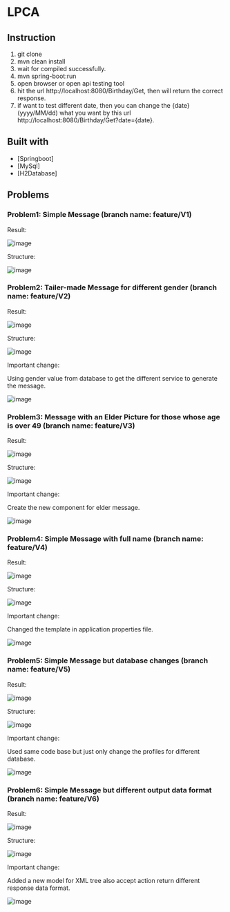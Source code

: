 # LPCA

## Instruction

1. git clone
2. mvn clean install
3. wait for compiled successfully.
4. mvn spring-boot:run
5. open browser or open api testing tool
6. hit the url http://localhost:8080/Birthday/Get, then will return the correct response.
7. if want to test different date, then you can change the {date}(yyyy/MM/dd) what you want by this url http://localhost:8080/Birthday/Get?date={date}.


## Built with

- [Springboot]
- [MySql]
- [H2Database]

## Problems

### Problem1: Simple Message (branch name: feature/V1)

Result: 

![image](https://github.com/billws/lpca/blob/main/images/V1-1.png?raw=true)

Structure:

![image](https://github.com/billws/lpca/blob/main/images/V1-2.png?raw=true)


### Problem2: Tailer-made Message for different gender (branch name: feature/V2)

Result: 

![image](https://github.com/billws/lpca/blob/main/images/V2-1.png?raw=true)

Structure:

![image](https://github.com/billws/lpca/blob/main/images/V2-2.png?raw=true)

Important change:

Using gender value from database to get the different service to generate the message.

![image](https://github.com/billws/lpca/blob/main/images/V2-3.png?raw=true)


### Problem3: Message with an Elder Picture for those whose age is over 49 (branch name: feature/V3)

Result: 

![image](https://github.com/billws/lpca/blob/main/images/V3-1.png?raw=true)

Structure:

![image](https://github.com/billws/lpca/blob/main/images/V3-2.png?raw=true)

Important change:

Create the new component for elder message.

![image](https://github.com/billws/lpca/blob/main/images/V3-3.png?raw=true)



### Problem4: Simple Message with full name (branch name: feature/V4)

Result: 

![image](https://github.com/billws/lpca/blob/main/images/V4-1.png?raw=true)

Structure:

![image](https://github.com/billws/lpca/blob/main/images/V1-2.png?raw=true)

Important change:

Changed the template in application properties file.

![image](https://github.com/billws/lpca/blob/main/images/V4-3.png?raw=true)




### Problem5: Simple Message but database changes (branch name: feature/V5)

Result: 

![image](https://github.com/billws/lpca/blob/main/images/V1-1.png?raw=true)

Structure:

![image](https://github.com/billws/lpca/blob/main/images/V1-2.png?raw=true)

Important change:

Used same code base but just only change the profiles for different database.

![image](https://github.com/billws/lpca/blob/main/images/V5-3.png?raw=true)


### Problem6: Simple Message but different output data format (branch name: feature/V6)

Result: 

![image](https://github.com/billws/lpca/blob/main/images/V6-1.png?raw=true)

Structure:

![image](https://github.com/billws/lpca/blob/main/images/V6-2.png?raw=true)

Important change:

Added a new model for XML tree also accept action return different response data format.

![image](https://github.com/billws/lpca/blob/main/images/V6-3.png?raw=true)




